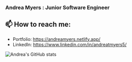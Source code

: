 ### Andrea Myers : Junior Software Engineer



## 📫 How to reach me: 
* Portfolio: https://andreamyers.netlify.app/
* LinkedIn: https://www.linkedin.com/in/andreatmyers5/

![Andrea's GitHub stats](https://github-readme-stats.vercel.app/api?username=anjatmyers&show_icons=true&theme=vue)

<!--
**anjatmyers/anjatmyers** is a ✨ _special_ ✨ repository because its `README.md` (this file) appears on your GitHub profile.

Here are some ideas to get you started:

- 🔭 I’m currently working on ...
- 🌱 I’m currently learning ...
- 👯 I’m looking to collaborate on ...
- 🤔 I’m looking for help with ...
- 💬 Ask me about ...
- 📫 How to reach me: 
- 😄 Pronouns: ...
- ⚡ Fun fact: ...
-->
